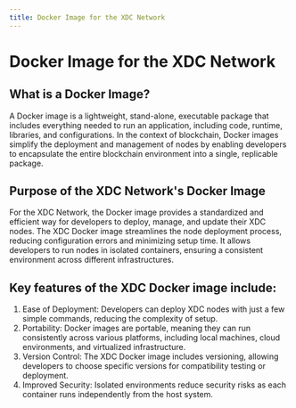```yaml
---
title: Docker Image for the XDC Network
---
```


# Docker Image for the XDC Network

## What is a Docker Image?

A Docker image is a lightweight, stand-alone, executable package that includes everything needed to run an application, including code, runtime, libraries, and configurations. In the context of blockchain, Docker images simplify the deployment and management of nodes by enabling developers to encapsulate the entire blockchain environment into a single, replicable package.

## Purpose of the XDC Network's Docker Image
For the XDC Network, the Docker image provides a standardized and efficient way for developers to deploy, manage, and update their XDC nodes. The XDC Docker image streamlines the node deployment process, reducing configuration errors and minimizing setup time. It allows developers to run nodes in isolated containers, ensuring a consistent environment across different infrastructures.

## Key features of the XDC Docker image include:

1. Ease of Deployment: Developers can deploy XDC nodes with just a few simple commands, reducing the complexity of setup.
2. Portability: Docker images are portable, meaning they can run consistently across various platforms, including local machines, cloud environments, and virtualized infrastructure.
3. Version Control: The XDC Docker image includes versioning, allowing developers to choose specific versions for compatibility testing or deployment.
4. Improved Security: Isolated environments reduce security risks as each container runs independently from the host system.

